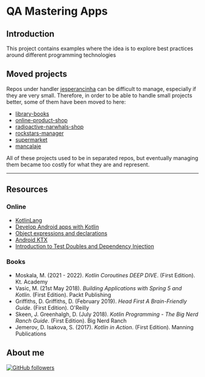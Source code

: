 # QA Mastering Apps

## Introduction

This project contains examples where the idea is to explore best practices around different programming technologies

## Moved projects

Repos under handler [jesperancinha](https://github.com/jesperancinha) can be difficult to manage, especially if they are very small. Therefore, in order to be able to handle small projects better, some of them have been moved to here:

* [library-books](library-books)
* [online-product-shop](online-product-shop)
* [radioactive-narwhals-shop](radioactive-narwhals-shop)
* [rockstars-manager](rockstars-manager)
* [supermarket](supermarket)
* [mancalaje](mancalaje)

All of these projects used to be in separated repos, but eventually managing them became too costly for what they are and represent.

---

## Resources

### Online

-   [KotlinLang](https://kotlinlang.org/)
-   [Develop Android apps with Kotlin](https://developer.android.com/kotlin)
-   [Object expressions and declarations](https://kotlinlang.org/docs/object-declarations.html)
-   [Android KTX](https://developer.android.com/kotlin/ktx)
-   [Introduction to Test Doubles and Dependency Injection](https://developer.android.com/codelabs/advanced-android-kotlin-training-testing-test-doubles#0)

### Books

-   Moskala, M. (2021 - 2022). <i>Kotlin Coroutines DEEP DIVE</i>. (First Edition). Kt. Academy
-   Vasic, M. (21st May 2018). <i>Building Applications with Spring 5 and Kotlin</i>. (First Edition). Packt Publishing
-   Griffiths, D. Griffiths, D. (February 2019). <i>Head First A Brain-Friendly Guide</i>. (First Edition). O'Reilly
-   Skeen, J. Greenhalgh, D. (July 2018). <i>Kotlin Programming - The Big Nerd Ranch Guide</i>. (First Edition). Big Nerd Ranch
-   Jemerov, D. Isakova, S. (2017). <i>Kotlin in Action</i>. (First Edition). Manning Publications

## About me

[![GitHub followers](https://img.shields.io/github/followers/jesperancinha.svg?label=Jesperancinha&style=for-the-badge&logo=github&color=grey "GitHub")](https://github.com/jesperancinha)
